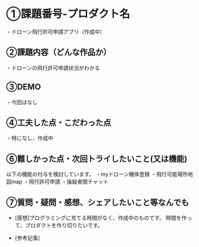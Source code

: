 # ①課題番号-プロダクト名

・ドローン飛行許可申請アプリ（作成中）

## ②課題内容（どんな作品か）

・ドローンの飛行許可申請状況がわかる

## ③DEMO

・今回はなし

## ④工夫した点・こだわった点

・特になし、作成中

## ⑥難しかった点・次回トライしたいこと(又は機能)
以下の機能の付与を検討しています。
・myドローン機体登録
・飛行可能場所地図map
・飛行許可申請
・操縦者間チャット

## ⑦質問・疑問・感想、シェアしたいこと等なんでも

- [感想]プログラミングに充てる時間がなく、作成中のものです。
時間を作って、プロダクトを作り切りたいです。

- [参考記事]

